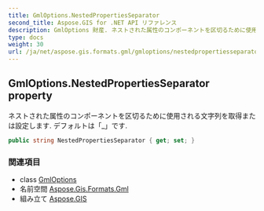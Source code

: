 ```yaml
---
title: GmlOptions.NestedPropertiesSeparator
second_title: Aspose.GIS for .NET API リファレンス
description: GmlOptions 財産. ネストされた属性のコンポーネントを区切るために使用される文字列を取得または設定します. デフォルトは_です.
type: docs
weight: 30
url: /ja/net/aspose.gis.formats.gml/gmloptions/nestedpropertiesseparator/
---
```

## GmlOptions.NestedPropertiesSeparator property

ネストされた属性のコンポーネントを区切るために使用される文字列を取得または設定します. デフォルトは「_」です.

```csharp
public string NestedPropertiesSeparator { get; set; }
```

### 関連項目

* class [GmlOptions](../)
* 名前空間 [Aspose.Gis.Formats.Gml](../../gmloptions/)
* 組み立て [Aspose.GIS](../../../)


